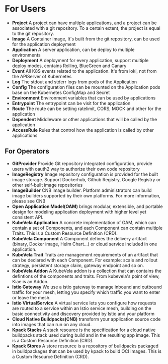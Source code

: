 # For Users

- **Project** A project can have multiple applications, and a project can be associated with a git repository. To a certain extent, the project is equal to the git repository.
- **Image** A Container image, It's built from the git repository, can be used for the application deployment
- **Application** A server application, can be deploy to multiple environments
- **Deployment** A deployment for every application, support multiple deploy modes, contains Rolling, BlueGreen and Canary 
- **Event** All K8S events related to the application. It's from loki, not from the APIServer of Kubernetes
- **Log** The stdout and stderr logs from pods of the Application
- **Config** The configuration files can be mounted on the Application pods base on the Kubernetes ConfigMap and Secret
- **Environment** Environment variables that can be used by applications
- **Entrypoint** The entrypoint can be visit for the application
- **Route** The route can be setting ratelimit, CORS, MOCK and other for the application
- **Dependent** Middleware or other applications that will be called by the application
- **AccessRule** Rules that control how the application is called by other applications

## For Operators

- **GitProvider** Provide Git repository integrated configuration, provide users with oauth2 way to authorize their own code repository
- **ImageRegistry** Image repository configuration is provided for the built image storage. Support Dockerhub, Github Registry, Google Registry or other self-built image repositories
- **ImageBuilder** CNB image builder. Platform administrators can build image builders supported by their own platforms. For more information, please see CNB
- **Open Application Model(OAM)** brings modular, extensible, and portable design for modeling application deployment with higher level yet consistent API.
- **KubeVela Application** A concrete implementation of OAM, which can contain a set of Components, and each Component can contain multiple Traits. This is a Custom Resource Definition (CRD).
- **KubeVela Component** A Component defines the delivery artifact (binary, Docker image, Helm Chart...) or cloud service included in one application. 
- **KubeVela Trait** Traits are management requirements of an artifact that can be declared with each Component. For example: scale and rollout strategy, persistent storage claim, gateway endpoint and so on.
- **KubeVela Addon** A KubeVela addon is a collection that can contains the defintions of the components and traits. From kubevela's point of view, Kiae is an Addon.
- **Istio Gateway** We use a istio gateway to manage inbound and outbound traffic for your mesh, letting you specify which traffic you want to enter or leave the mesh.
- **Istio VirtualService** A virtual service lets you configure how requests are routed to a service within an Istio service mesh, building on the basic connectivity and discovery provided by Istio and your platform
- **Cloud Native Buildpacks(CNB)** transform your application source code into images that can run on any cloud.
- **Kpack Stacks** A stack resource is the specification for a cloud native buildpacks stack used during build and in the resulting app image. This is a Custom Resource Definition (CRD).
- **Kpack Stores** A store resource is a repository of buildpacks packaged in buildpackages that can be used by kpack to build OCI images. This is a Custom Resource Definition (CRD).
